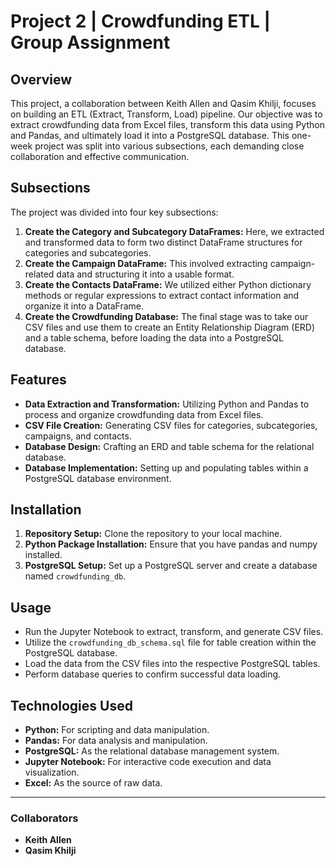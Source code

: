 
# Project 2 | Crowdfunding ETL | Group Assignment

## Overview

This project, a collaboration between Keith Allen and Qasim Khilji, focuses on building an ETL (Extract, Transform, Load) pipeline. Our objective was to extract crowdfunding data from Excel files, transform this data using Python and Pandas, and ultimately load it into a PostgreSQL database. This one-week project was split into various subsections, each demanding close collaboration and effective communication.

## Subsections

The project was divided into four key subsections:

1.  **Create the Category and Subcategory DataFrames:** Here, we extracted and transformed data to form two distinct DataFrame structures for categories and subcategories.
2.  **Create the Campaign DataFrame:** This involved extracting campaign-related data and structuring it into a usable format.
3.  **Create the Contacts DataFrame:** We utilized either Python dictionary methods or regular expressions to extract contact information and organize it into a DataFrame.
4.  **Create the Crowdfunding Database:** The final stage was to take our CSV files and use them to create an Entity Relationship Diagram (ERD) and a table schema, before loading the data into a PostgreSQL database.

## Features

-   **Data Extraction and Transformation:** Utilizing Python and Pandas to process and organize crowdfunding data from Excel files.
-   **CSV File Creation:** Generating CSV files for categories, subcategories, campaigns, and contacts.
-   **Database Design:** Crafting an ERD and table schema for the relational database.
-   **Database Implementation:** Setting up and populating tables within a PostgreSQL database environment.

## Installation

1.  **Repository Setup:** Clone the repository to your local machine.
2.  **Python Package Installation:** Ensure that you have pandas and numpy installed.
3.  **PostgreSQL Setup:** Set up a PostgreSQL server and create a database named `crowdfunding_db`.

## Usage

-   Run the Jupyter Notebook to extract, transform, and generate CSV files.
-   Utilize the `crowdfunding_db_schema.sql` file for table creation within the PostgreSQL database.
-   Load the data from the CSV files into the respective PostgreSQL tables.
-   Perform database queries to confirm successful data loading.

## Technologies Used

-   **Python:** For scripting and data manipulation.
-   **Pandas:** For data analysis and manipulation.
-   **PostgreSQL:** As the relational database management system.
-   **Jupyter Notebook:** For interactive code execution and data visualization.
-   **Excel:** As the source of raw data.

----------

### Collaborators

-   **Keith Allen**
-   **Qasim Khilji**
